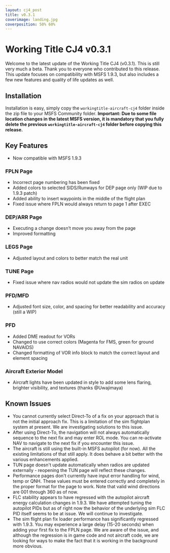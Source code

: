 ```yaml
---
layout: cj4_post
title: v0.3.1
coverimage: landing.jpg
coverposition: 50% 60%
---
```

# Working Title CJ4 v0.3.1

Welcome to the latest update of the Working Title CJ4 (v0.3.1). This is still very much a beta. Thank you to everyone who contributed to this release. This update focuses on compatibility with MSFS 1.9.3, but also includes a few new features and quality of life updates as well.

## Installation
Installation is easy, simply copy the `workingtitle-aircraft-cj4` folder inside the zip file to your MSFS Community folder. **Important: Due to some file location changes in the latest MSFS version, it is mandatory that you fully delete the previous `workingtitle-aircraft-cj4` folder before copying this release.**

## Key Features

* Now compatible with MSFS 1.9.3

### FPLN Page
* Incorrect page numbering has been fixed
* Added colors to selected SIDS/Runways for DEP page only (WIP due to 1.9.3 patch)
* Added ability to insert waypoints in the middle of the flight plan
* Fixed issue where FPLN would always return to page 1 after EXEC

### DEP/ARR Page
* Executing a change doesn’t move you away from the page
* Improved formatting

### LEGS Page
* Adjusted layout and colors to better match the real unit

### TUNE Page
* Fixed issue where nav radios would not update the sim radios on update

### PFD/MFD
* Adjusted font size, color, and spacing for better readability and accuracy (still a WIP)

### PFD
* Added DME readout for VORs
* Changed to use correct colors (Magenta for FMS, green for ground NAVAIDS)
* Changed formatting of VOR info block to match the correct layout and element spacing

### Aircraft Exterior Model
* Aircraft lights have been updated in style to add some lens flaring, brighter visibility, and textures (thanks @Uwajimaya)

## Known Issues
* You cannot currently select Direct-To of a fix on your approach that is not the initial approach fix. This is a limitation of the sim flightplan system at present. We are investigating solutions to this issue.
* After using Direct-To, the navigation will not always automatically sequence to the next fix and may enter ROL mode. You can re-activate NAV to navigate to the next fix if you encounter this issue.
* The aircraft is still using the built-in MSFS autopilot (for now). All the existing limitations of that still apply. It does behave a bit better with the various enhancements applied.
* TUN page doesn't update automatically when radios are updated externally - reopening the TUN page will reflect these changes.
* Performance pages don't currently have input error handling for wind, temp or QNH. These values must be entered correctly and completely in the proper format for the page to work. Note that valid wind directions are 001 through 360 as of now.
* FLC stability appears to have regressed with the autopilot aircraft energy calculation changes in 1.9.3. We have attempted tuning the autopilot PIDs but as of right now the behavior of the underlying sim FLC PID itself seems to be at issue. We will continue to investigate.
* The sim flight plan fix loader performance has significantly regressed with 1.9.3. You may experience a large delay (15-20 seconds) when adding your first fix to the FPLN page. We are aware of the issue, and although the regression is in game code and not aircraft code, we are looking for ways to make the fact that it is working in the background more obvious.
